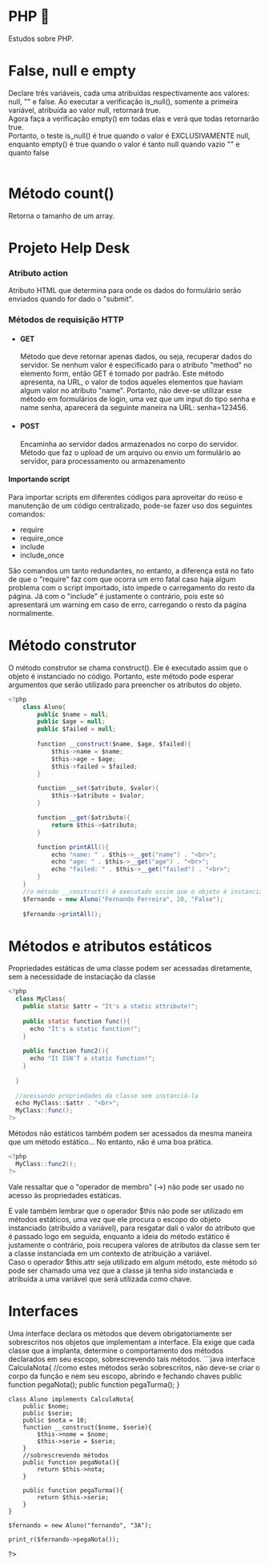 # PHP :elephant:

Estudos sobre PHP.

<h1> False, null e empty </h1>
Declare três variáveis, cada uma atribuídas respectivamente aos valores: null, "" e false.
Ao executar a verificação is_null(), somente a primeira variável, atribuída ao valor null, retornará true.<br>
Agora faça a verificação empty() em todas elas e verá que todas retornarão true.<br>
Portanto, o teste is_null() é true quando o valor é EXCLUSIVAMENTE null, <br>enquanto empty() é true quando o valor é tanto null quando vazio "" e quanto false
<br><br>
<h1> Método count()</h1>
Retorna o tamanho de um array.

<h1> Projeto Help Desk</h1>

<h3>Atributo action</h3>
Atributo HTML que determina para onde os dados do formulário serão enviados quando for dado o "submit".

<h3>Métodos de requisição HTTP</h3>
<ul>
  
  <li>
    <h4>GET</h4>
    Método que deve retornar apenas dados, ou seja, recuperar dados do servidor. Se nenhum valor é especificado para o atributo "method" no elemento form, então GET é tomado por padrão. Este método apresenta, na URL, o valor de todos aqueles elementos que haviam algum valor no atributo "name". Portanto, não deve-se utilizar esse método em formulários de login, uma vez que um input do tipo senha e name senha, aparecerá da seguinte maneira na URL: senha=123456. 
  </li>
  
  <li>
    <h4>POST</h4>
    Encaminha ao servidor dados armazenados no corpo do servidor. Método que faz o upload de um arquivo ou envio um formulário ao servidor, para    processamento ou armazenamento 
  </li>
</ul>

<h4>Importando script</h4>
Para importar scripts em diferentes códigos para aproveitar do reúso e manutenção de um código centralizado, pode-se fazer uso dos seguintes comandos:
<ul>
  <li>require</li>
  <li>require_once</li>
  <li>include</li>
  <li>include_once</li>
</ul>

São comandos um tanto redundantes, no entanto, a diferença está no fato de que o "require" faz com que ocorra um erro fatal caso haja algum problema com o script importado, isto impede o carregamento do resto da página. Já com o "include" é justamente o contrário, pois este só apresentará um warning em caso de erro, carregando o resto da página normalmente.

<h1>Método construtor</h1>
O método construtor se chama construct(). Ele é executado assim que o objeto é instanciado no código. Portanto, este método pode esperar argumentos que serão utilizado para preencher os atributos do objeto.

```java
<?php 
    class Aluno{
        public $name = null;
        public $age = null;
        public $failed = null;
        
        function __construct($name, $age, $failed){
            $this->name = $name;
            $this->age = $age;
            $this->failed = $failed;
        }

        function __set($atributo, $valor){
            $this->$atributo = $valor;
        }

        function __get($atributo){
            return $this->$atributo;
        }

        function printAll(){
            echo "name: " . $this->__get("name") . "<br>";
            echo "age: " . $this->__get("age") . "<br>";
            echo "failed: " . $this->__get("failed") . "<br>";
        }
    }
    //o método __construct() é executado assim que o objeto é instanciado
    $fernando = new Aluno("Fernando Ferreira", 20, "False");
    
    $fernando->printAll();
```

<h1> Métodos e atributos estáticos</h1>
Propriedades estáticas de uma classe podem ser acessadas diretamente, sem a necessidade de instaciação da classe 

```java
<?php
  class MyClass{
    public static $attr = "It's a static attribute!";
    
    public static function func(){
      echo "It's a static function!";
    }
    
    public function func2(){
      echo "It ISN'T a static function!";
    } 
    
  }
  
  //acessando propriedades da classe sem instanciá-la
  echo MyClass::$attr . "<br>";
  MyClass::func();
?>
```
Métodos não estáticos também podem ser acessados da mesma maneira que um método estático... No entanto, não é uma boa prática.
```java
<?php
  MyClass::func2();
?>
```
Vale ressaltar que o "operador de membro" (->) não pode ser usado no acesso às propriedades estáticas. <br>

E vale também lembrar que o operador $this não pode ser utilizado em métodos estáticos, uma vez que ele procura o escopo do objeto instanciado (atribuído a variável), para resgatar dali o valor do atributo que é passado logo em seguida, enquanto a ideia do método estático é justamente o contrário, pois recupera valores de atributos da classe sem ter a classe instanciada em um contexto de atribuição a variável. 
<br>
Caso o operador $this.attr seja utilizado em algum método, este método só pode ser chamado uma vez que a classe já tenha sido instanciada e atribuída a uma variável que será utilizada como chave.

<h1>Interfaces</h1>
Uma interface declara os métodos que devem obrigatoriamente ser sobrescritos nos objetos que implementam a interface. Ela exige que cada classe que a implanta, determine o comportamento dos métodos declarados em seu escopo, sobrescrevendo tais métodos.
 ```java
    interface CalculaNota{
        //como estes métodos serão sobrescritos, não deve-se criar o corpo da função e nem seu escopo, abrindo e fechando chaves
        public function pegaNota();
        public function pegaTurma();
    }

    class Aluno implements CalculaNota{
        public $nome;
        public $serie;
        public $nota = 10;        
        function __construct($nome, $serie){
            $this->nome = $nome;
            $this->serie = $serie;
        }
        //sobrescrevendo métodos
        public function pegaNota(){
            return $this->nota; 
        }

        public function pegaTurma(){
            return $this->serie;
        }
    }

    $fernando = new Aluno("fernando", "3A");

    print_r($fernando->pegaNota());
?>
 ```
